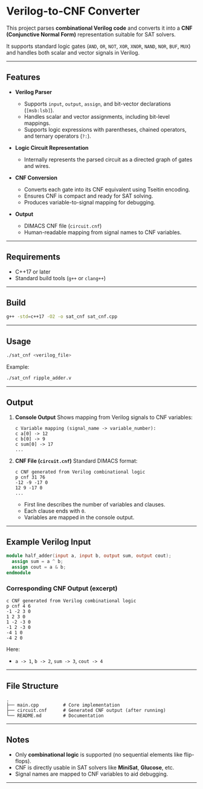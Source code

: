 # Verilog-to-CNF Converter

This project parses **combinational Verilog code** and converts it into a **CNF (Conjunctive Normal Form)** representation suitable for SAT solvers.

It supports standard logic gates (`AND`, `OR`, `NOT`, `XOR`, `XNOR`, `NAND`, `NOR`, `BUF`, `MUX`) and handles both scalar and vector signals in Verilog.

---

## Features

* **Verilog Parser**

  * Supports `input`, `output`, `assign`, and bit-vector declarations (`[msb:lsb]`).
  * Handles scalar and vector assignments, including bit-level mappings.
  * Supports logic expressions with parentheses, chained operators, and ternary operators (`?:`).

* **Logic Circuit Representation**

  * Internally represents the parsed circuit as a directed graph of gates and wires.

* **CNF Conversion**

  * Converts each gate into its CNF equivalent using Tseitin encoding.
  * Ensures CNF is compact and ready for SAT solving.
  * Produces variable-to-signal mapping for debugging.

* **Output**

  * DIMACS CNF file (`circuit.cnf`)
  * Human-readable mapping from signal names to CNF variables.

---

## Requirements

* C++17 or later
* Standard build tools (`g++` or `clang++`)

---

## Build

```bash
g++ -std=c++17 -O2 -o sat_cnf sat_cnf.cpp
```

---

## Usage

```bash
./sat_cnf <verilog_file>
```

Example:

```bash
./sat_cnf ripple_adder.v
```

---

## Output

1. **Console Output**
   Shows mapping from Verilog signals to CNF variables:

   ```
   c Variable mapping (signal_name -> variable_number):
   c a[0] -> 12
   c b[0] -> 9
   c sum[0] -> 17
   ...
   ```

2. **CNF File (`circuit.cnf`)**
   Standard DIMACS format:

   ```
   c CNF generated from Verilog combinational logic
   p cnf 31 76
   -12 -9 -17 0
   12 9 -17 0
   ...
   ```

   * First line describes the number of variables and clauses.
   * Each clause ends with `0`.
   * Variables are mapped in the console output.

---

## Example Verilog Input

```verilog
module half_adder(input a, input b, output sum, output cout);
  assign sum = a ^ b;
  assign cout = a & b;
endmodule
```

### Corresponding CNF Output (excerpt)

```
c CNF generated from Verilog combinational logic
p cnf 4 6
-1 -2 3 0
1 2 3 0
1 -2 -3 0
-1 2 -3 0
-4 1 0
-4 2 0
```

Here:

* `a -> 1`, `b -> 2`, `sum -> 3`, `cout -> 4`

---

## File Structure

```
.
├── main.cpp         # Core implementation
├── circuit.cnf      # Generated CNF output (after running)
└── README.md        # Documentation
```

---

## Notes

* Only **combinational logic** is supported (no sequential elements like flip-flops).
* CNF is directly usable in SAT solvers like **MiniSat**, **Glucose**, etc.
* Signal names are mapped to CNF variables to aid debugging.

---
